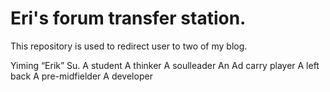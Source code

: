 # Eri's forum transfer station.
This repository is used to redirect user to two of my blog.

Yiming “Erik” Su.
A student
A thinker
A soulleader
An Ad carry player
A left back 
A pre-midfielder
A developer
